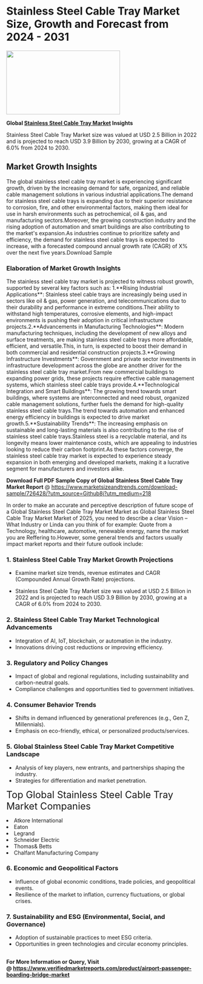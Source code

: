 <H1>Stainless Steel Cable Tray Market Size, Growth and Forecast from 2024 - 2031</H1><img class="aligncenter size-medium wp-image-584254" src="https://thirdeyenews.in/wp-content/uploads/2024/09/Global-Market-Research-300x168.jpeg" alt="" width="300" height="168" /><p><strong>Global&nbsp;<a href="https://www.marketsizeandtrends.com/download-sample/726428/?utm_source=Github8j?utm_medium=218">Stainless Steel Cable Tray Market</a> Insights</strong></p><p>Stainless Steel Cable Tray Market size was valued at USD 2.5 Billion in 2022 and is projected to reach USD 3.9 Billion by 2030, growing at a CAGR of 6.0% from 2024 to 2030.</p><p><h2>Market Growth Insights</h2> The global stainless steel cable tray market is experiencing significant growth, driven by the increasing demand for safe, organized, and reliable cable management solutions in various industrial applications.The demand for stainless steel cable trays is expanding due to their superior resistance to corrosion, fire, and other environmental factors, making them ideal for use in harsh environments such as petrochemical, oil & gas, and manufacturing sectors.Moreover, the growing construction industry and the rising adoption of automation and smart buildings are also contributing to the market's expansion.As industries continue to prioritize safety and efficiency, the demand for stainless steel cable trays is expected to increase, with a forecasted compound annual growth rate (CAGR) of X% over the next five years.Download Sample <h3>Elaboration of Market Growth Insights</h3> The stainless steel cable tray market is projected to witness robust growth, supported by several key factors such as: 1.**Rising Industrial Applications**: Stainless steel cable trays are increasingly being used in sectors like oil & gas, power generation, and telecommunications due to their durability and performance in extreme conditions.Their ability to withstand high temperatures, corrosive elements, and high-impact environments is pushing their adoption in critical infrastructure projects.2.**Advancements in Manufacturing Technologies**: Modern manufacturing techniques, including the development of new alloys and surface treatments, are making stainless steel cable trays more affordable, efficient, and versatile.This, in turn, is expected to boost their demand in both commercial and residential construction projects.3.**Growing Infrastructure Investments**: Government and private sector investments in infrastructure development across the globe are another driver for the stainless steel cable tray market.From new commercial buildings to expanding power grids, these projects require effective cable management systems, which stainless steel cable trays provide.4.**Technological Integration and Smart Buildings**: The growing trend towards smart buildings, where systems are interconnected and need robust, organized cable management solutions, further fuels the demand for high-quality stainless steel cable trays.The trend towards automation and enhanced energy efficiency in buildings is expected to drive market growth.5.**Sustainability Trends**: The increasing emphasis on sustainable and long-lasting materials is also contributing to the rise of stainless steel cable trays.Stainless steel is a recyclable material, and its longevity means lower maintenance costs, which are appealing to industries looking to reduce their carbon footprint.As these factors converge, the stainless steel cable tray market is expected to experience steady expansion in both emerging and developed markets, making it a lucrative segment for manufacturers and investors alike.</p><p><span class=""><strong>Download Full PDF Sample Copy of Global Stainless Steel Cable Tray Market Report</strong> @ <a href="https://www.marketsizeandtrends.com/download-sample/726428/?utm_source=Github8j?utm_medium=218" target="_blank">https://www.marketsizeandtrends.com/download-sample/726428/?utm_source=Github8j?utm_medium=218</a></span></p><p>In order to make an accurate and perceptive description of future scope of a Global&nbsp;Stainless Steel Cable Tray Market Market as Global&nbsp;Stainless Steel Cable Tray Market Market of 2025, you need to describe a clear Vision &ndash; What Industry or Linda can you think of for example: Quote from a Technology, healthcare, automotive, renewable energy, name the market you are Reffering to.However, some general trends and factors usually impact market reports and their future outlook include:</p><h3>1.&nbsp;<strong>Stainless Steel Cable Tray Market Growth Projections</strong></h3><ul><li>Examine market size trends, revenue estimates and CAGR (Compounded Annual Growth Rate) projections.</li><li><p>Stainless Steel Cable Tray Market size was valued at USD 2.5 Billion in 2022 and is projected to reach USD 3.9 Billion by 2030, growing at a CAGR of 6.0% from 2024 to 2030.</p></li></ul><h3>2.&nbsp;<strong>Stainless Steel Cable Tray Market Technological Advancements</strong></h3><ul><li>Integration of AI, IoT, blockchain, or automation in the industry.</li><li>Innovations driving cost reductions or improving efficiency.</li></ul><h3>3.&nbsp;<strong>Regulatory and Policy Changes</strong></h3><ul><li>Impact of global and regional regulations, including sustainability and carbon-neutral goals.</li><li>Compliance challenges and opportunities tied to government initiatives.</li></ul><h3>4.&nbsp;<strong>Consumer Behavior Trends</strong></h3><ul><li>Shifts in demand influenced by generational preferences (e.g., Gen Z, Millennials).</li><li>Emphasis on eco-friendly, ethical, or personalized products/services.</li></ul><h3>5.&nbsp;<strong>Global Stainless Steel Cable Tray Market Competitive Landscape</strong></h3><ul><li>Analysis of key players, new entrants, and partnerships shaping the industry.</li><li>Strategies for differentiation and market penetration.</li></ul><p data-pm-slice="1 1 []"><span style="color: inherit; font-family: inherit; font-size: 25px;">Top Global Stainless Steel Cable Tray Market Companies</span></p><div class="" data-test-id=""><p><li>Atkore International</li><li> Eaton</li><li> Legrand</li><li> Schneider Electric</li><li> Thomas& Betts</li><li> Chalfant Manufacturing Company</li></p></div><h3>6.&nbsp;<strong>Economic and Geopolitical Factors</strong></h3><ul><li>Influence of global economic conditions, trade policies, and geopolitical events.</li><li>Resilience of the market to inflation, currency fluctuations, or global crises.</li></ul><h3>7.&nbsp;<strong>Sustainability and ESG (Environmental, Social, and Governance)</strong></h3><ul><li>Adoption of sustainable practices to meet ESG criteria.</li><li>Opportunities in green technologies and circular economy principles.</li></ul><h2><strong style="font-size: 14px;">For More Information or Query, Visit @&nbsp;</strong><a style="background-color: #ffffff; font-size: 14px;" href="https://www.marketsizeandtrends.com/report/stainless-steel-cable-tray-market/" target="_blank">https://www.verifiedmarketreports.com/product/airport-passenger-boarding-bridge-market</a></h2>